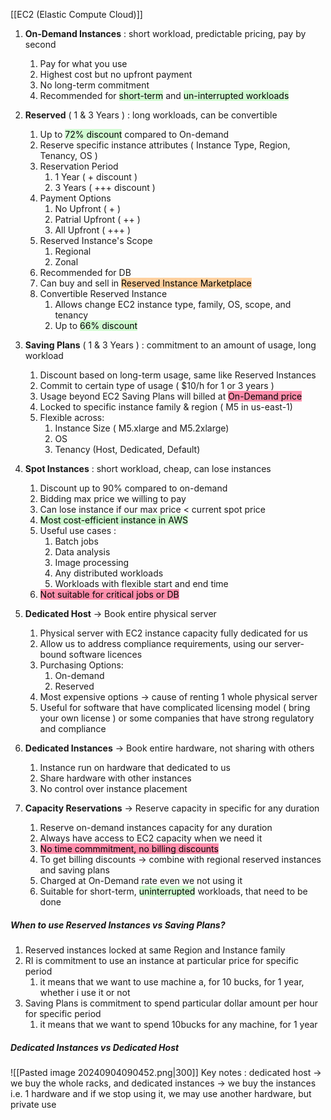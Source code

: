 [[EC2 (Elastic Compute Cloud)]]
1. **On-Demand Instances** : short workload, predictable pricing, pay by second
	1. Pay for what you use
	2. Highest cost but no upfront payment
	3. No long-term commitment
	4. Recommended for <mark style="background: #BBFABBA6;">short-term</mark> and <mark style="background: #BBFABBA6;">un-interrupted workloads</mark>
	
2. **Reserved** ( 1 & 3 Years ) : long workloads, can be convertible
	1. Up to <mark style="background: #BBFABBA6;">72% discount</mark> compared to On-demand
	2. Reserve specific instance attributes ( Instance Type, Region, Tenancy, OS )
	3. Reservation Period
		1. 1 Year ( + discount )
		2. 3 Years ( +++ discount )
	4. Payment Options
		1. No Upfront ( + )
		2. Patrial Upfront ( ++ )
		3. All Upfront ( +++ )
	5. Reserved Instance's Scope
		1. Regional
		2. Zonal
	6. Recommended for DB
	7. Can buy and sell in <mark style="background: #FFB86CA6;">Reserved Instance Marketplace</mark>
	8. Convertible Reserved Instance
		1. Allows change EC2 instance type, family, OS, scope, and tenancy
		2. Up to <mark style="background: #BBFABBA6;">66% discount</mark>
	
3. **Saving Plans** ( 1 & 3 Years ) : commitment to an amount of usage, long workload
	1. Discount based on long-term usage, same like Reserved Instances
	2. Commit to certain type of usage ( $10/h for 1 or 3 years )
	3. Usage beyond EC2 Saving Plans will billed at <mark style="background: #FF5582A6;">On-Demand price</mark>
	4. Locked to specific instance family & region ( M5 in us-east-1)
	5. Flexible across:
		1. Instance Size ( M5.xlarge and M5.2xlarge)
		2. OS
		3. Tenancy (Host, Dedicated, Default)

4. **Spot Instances** : short workload, cheap, can lose instances
	1. Discount up to 90% compared to on-demand
	2. Bidding max price we willing to pay
	3. Can lose instance if our max price < current spot price
	4. <mark style="background: #BBFABBA6;">Most cost-efficient instance in AWS</mark>
	5. Useful use cases : 
		1. Batch jobs
		2. Data analysis
		3. Image processing
		4. Any distributed workloads
		6. Workloads with flexible start and end time
	7. <mark style="background: #FF5582A6;">Not suitable for critical jobs or DB</mark>
	
5. **Dedicated Host** -> Book entire physical server
	1. Physical server with EC2 instance capacity fully dedicated for us
	2. Allow us to address compliance requirements, using our server-bound software licences
	3. Purchasing Options:
		1. On-demand
		2. Reserved
	4. Most expensive options -> cause of renting 1 whole physical server
	5. Useful for software that have complicated licensing model ( bring your own license ) or some companies that have strong regulatory and compliance
	
6. **Dedicated Instances** -> Book entire hardware, not sharing with others
	1. Instance run on hardware that dedicated to us
	2. Share hardware with other instances
	3. No control over instance placement

7. **Capacity Reservations** -> Reserve capacity in specific for any duration
	1. Reserve on-demand instances capacity for any duration
	2. Always have access to EC2 capacity when we need it
	3. <mark style="background: #FF5582A6;">No time commmitment, no billing discounts</mark>
	4. To get billing discounts -> combine with regional reserved instances and saving plans
	5. Charged at On-Demand rate even we not using it
	6. Suitable for short-term, <mark style="background: #BBFABBA6;">uninterrupted</mark> workloads, that need to be done



##### When to use Reserved Instances vs Saving Plans?
1. Reserved instances locked at same Region and Instance family
2. RI is commitment to use an instance  at particular price for specific period
	1. it means that we want to use machine a, for 10 bucks, for 1 year, whether i use it or not
3. Saving Plans is commitment to spend particular dollar amount per hour for specific period
	1. it means that we want to spend 10bucks for any machine, for 1 year

##### Dedicated Instances vs Dedicated Host
![[Pasted image 20240904090452.png|300]]
Key notes : dedicated host -> we buy the whole racks, and dedicated instances -> we buy the instances i.e. 1 hardware and if we stop using it, we may use another hardware, but private use